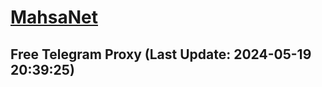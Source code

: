 
# [MahsaNet](https://t.me/mahsa_net)
## Free Telegram Proxy (Last Update: 2024-05-19 20:39:25)

    